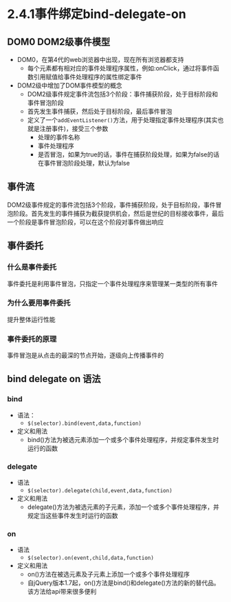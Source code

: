 # 2.4.1事件绑定bind-delegate-on

## DOM0 DOM2级事件模型
- DOM0，在第4代的web浏览器中出现，现在所有浏览器都支持
  - 每个元素都有相对应的事件处理程序属性，例如:onClick，通过将事件函数引用赋值给事件处理程序的属性绑定事件
- DOM2级中增加了DOM事件模型的概念
  - DOM2级事件规定事件流包括3个阶段：事件捕获阶段，处于目标阶段和事件冒泡阶段
  - 首先发生事件捕获，然后处于目标阶段，最后事件冒泡
  - 定义了一个`addEventListener()`方法，用于处理指定事件处理程序(其实也就是注册事件)，接受三个参数
    - 处理的事件名称
    - 事件处理程序
    - 是否冒泡，如果为true的话，事件在捕获阶段处理，如果为false的话在事件冒泡阶段处理，默认为false

## 事件流
DOM2级事件规定的事件流包括3个阶段，事件捕获阶段，处于目标阶段，事件冒泡阶段。首先发生的事件捕获为截获提供机会，然后是世纪的目标接收事件，最后一个阶段是事件冒泡阶段，可以在这个阶段对事件做出响应

## 事件委托

### 什么是事件委托
事件委托是利用事件冒泡，只指定一个事件处理程序来管理某一类型的所有事件

### 为什么要用事件委托
提升整体运行性能

### 事件委托的原理
事件冒泡是从点击的最深的节点开始，逐级向上传播事件的

## bind delegate on 语法

### bind 
- 语法： 
  - `$(selector).bind(event,data,function)`
- 定义和用法
  - bind()方法为被选元素添加一个或多个事件处理程序，并规定事件发生时运行的函数

### delegate
- 语法
  - `$(selector).delegate(child,event,data,function)`
- 定义和用法
  - delegate()方法为被选元素的子元素，添加一个或多个事件处理程序，并规定当这些事件发生时运行的函数

### on
- 语法
  -  `$(selector).on(event,child,data,function)`
- 定义和用法
  - on()方法在被选元素及子元素上添加一个或多个事件处理程序
  - 自jQuery版本1.7起，on()方法是bind()和delegate()方法的新的替代品。该方法给api带来很多便利
